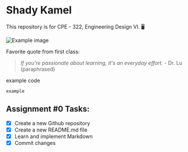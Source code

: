 # Shady Kamel
This repository is for CPE - 322, Engineering Design VI. :desktop_computer:


![Example image](https://as1.ftcdn.net/jpg/00/95/77/62/220_F_95776267_vDeuFxaKtFhMz307i75TC7Bs859nyDwk.jpg)

Favorite quote from first class:
> *If you're passionate about learning, it's an everyday effort.* - Dr. Lu (paraphrased)

example code
```
example
```

## Assignment #0 Tasks:
- [x] Create a new Github repository
- [x] Create a new README.md file
- [x] Learn and implement Markdown
- [x] Commit changes  
